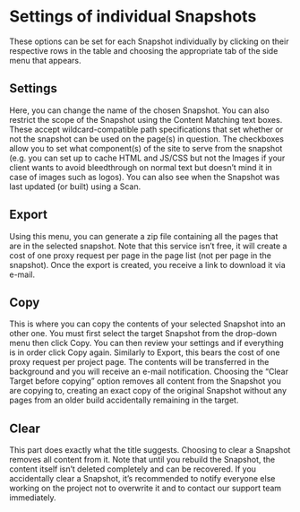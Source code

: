 # Settings of individual Snapshots

These options can be set for each Snapshot individually by clicking on their respective rows in the table and choosing the appropriate tab of the side menu that appears.

## Settings

Here, you can change the name of the chosen Snapshot. You can also restrict the scope of the Snapshot using the Content Matching text boxes. These accept wildcard-compatible path specifications that set whether or not the snapshot can be used on the page(s) in question. The checkboxes allow you to set what component(s) of the site to serve from the snapshot (e.g. you can set up to cache HTML and JS/CSS but not the Images if your client wants to avoid bleedthrough on normal text but doesn’t mind it in case of images such as logos). You can also see when the Snapshot was last updated (or built) using a Scan.

## Export

Using this menu, you can generate a zip file containing all the pages that are in the selected snapshot. Note that this service isn’t free, it will create a cost of one proxy request per page in the page list (not per page in the snapshot). Once the export is created, you receive a link to download it via e-mail.

## Copy

This is where you can copy the contents of your selected Snapshot into an other one. You must first select the target Snapshot from the drop-down menu then click Copy. You can then review your settings and if everything is in order click Copy again. Similarly to Export, this bears the cost of one proxy request per project page. The contents will be transferred in the background and you will receive an e-mail notification. Choosing the “Clear Target before copying” option removes all content from the Snapshot you are copying to, creating an exact copy of the original Snapshot without any pages from an older build accidentally remaining in the target.

## Clear

This part does exactly what the title suggests. Choosing to clear a Snapshot removes all content from it. Note that until you rebuild the Snapshot, the content itself isn’t deleted completely and can be recovered. If you accidentally clear a Snapshot, it’s recommended to notify everyone else working on the project not to overwrite it and to contact our support team immediately.